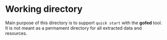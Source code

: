 # Working directory

Main purpose of this directory is to support ``quick start`` with the **gofed** tool.
It is not meant as a permament directory for all extracted data and resources.
